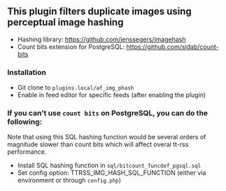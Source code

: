 ## This plugin filters duplicate images using perceptual image hashing

* Hashing library: https://github.com/jenssegers/imagehash
* Count bits extension for PostgreSQL: https://github.com/sldab/count-bits

### Installation

- Git clone to ``plugins.local/af_img_phash``
- Enable in feed editor for specific feeds (after enabling the plugin)

### If you can't use `count bits` on PostgreSQL, you can do the following:

Note that using this SQL hashing function would be several orders of magnitude slower than count bits which will affect overal tt-rss performance.

- Install SQL hashing function in `sql/bitcount_funcdef_pgsql.sql`
- Set config option: TTRSS_IMG_HASH_SQL_FUNCTION (either via environment or through `config.php`)

